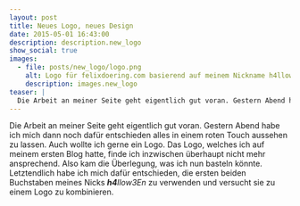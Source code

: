 ```yaml
---
layout: post
title: Neues Logo, neues Design
date: 2015-05-01 16:43:00
description: description.new_logo
show_social: true
images:
  - file: posts/new_logo/logo.png
    alt: Logo für felixdoering.com basierend auf meinem Nickname h4llow3En
    description: images.new_logo
teaser: |
  Die Arbeit an meiner Seite geht eigentlich gut voran. Gestern Abend habe ich mich dann noch dafür entschieden alles in einem roten Touch aussehen zu lassen. Auch wollte ich gerne ein Logo...
---
```

Die Arbeit an meiner Seite geht eigentlich gut voran. Gestern Abend habe ich mich dann noch dafür entschieden alles in einem roten Touch aussehen zu lassen. Auch wollte ich gerne ein Logo. Das Logo, welches ich auf meinem ersten Blog hatte, finde ich inzwischen überhaupt nicht mehr ansprechend. Also kam die Überlegung, was ich nun basteln könnte. Letztendlich habe ich mich dafür entschieden, die ersten beiden Buchstaben meines Nicks _**h4**llow3En_ zu verwenden und versucht sie zu einem Logo zu kombinieren.
